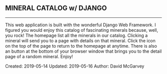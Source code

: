 ##    MINERAL CATALOG w/ DJANGO   ##
---------------------------------------------

This web application is built with the wonderful Django Web Framework.
I figured you would enjoy this catalog of fascinating minerals because, 
well, you rock! The homepage list all the minerals in our catalog. Clicking
a mineral will send you to a page with details on that mineral. Click the icon
on the top of the page to return to the homepage at anytime. There is also an 
button at the bottom of your browser window that brings you to the detail 
page of a random mineral. Enjoy! 


Created: 2019-05-14
Updated: 2019-05-16
Author: David McGarvey
